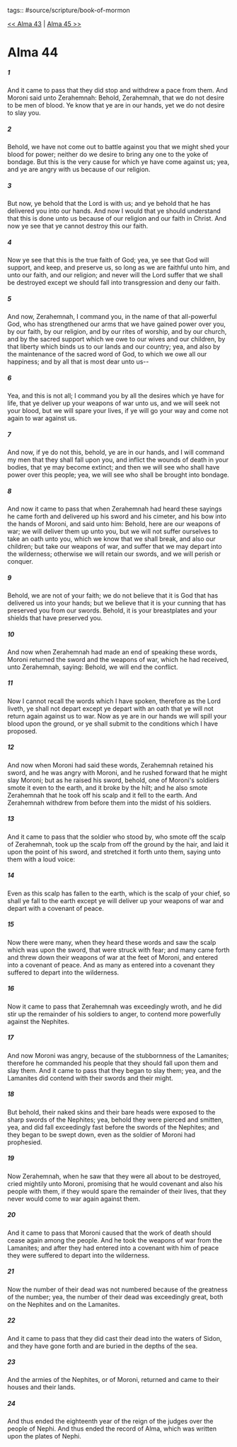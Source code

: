 tags:: #source/scripture/book-of-mormon

[<< Alma 43](/Book_of_Mormon/09_Alma/Alma_43.md) | [Alma 45 >>](/Book_of_Mormon/09_Alma/Alma_45.md)

# Alma 44

##### 1

And it came to pass that they did stop and withdrew a pace from them. And Moroni said unto Zerahemnah: Behold, Zerahemnah, that we do not desire to be men of blood. Ye know that ye are in our hands, yet we do not desire to slay you.

##### 2

Behold, we have not come out to battle against you that we might shed your blood for power; neither do we desire to bring any one to the yoke of bondage. But this is the very cause for which ye have come against us; yea, and ye are angry with us because of our religion.

##### 3

But now, ye behold that the Lord is with us; and ye behold that he has delivered you into our hands. And now I would that ye should understand that this is done unto us because of our religion and our faith in Christ. And now ye see that ye cannot destroy this our faith.

##### 4

Now ye see that this is the true faith of God; yea, ye see that God will support, and keep, and preserve us, so long as we are faithful unto him, and unto our faith, and our religion; and never will the Lord suffer that we shall be destroyed except we should fall into transgression and deny our faith.

##### 5

And now, Zerahemnah, I command you, in the name of that all-powerful God, who has strengthened our arms that we have gained power over you, by our faith, by our religion, and by our rites of worship, and by our church, and by the sacred support which we owe to our wives and our children, by that liberty which binds us to our lands and our country; yea, and also by the maintenance of the sacred word of God, to which we owe all our happiness; and by all that is most dear unto us--

##### 6

Yea, and this is not all; I command you by all the desires which ye have for life, that ye deliver up your weapons of war unto us, and we will seek not your blood, but we will spare your lives, if ye will go your way and come not again to war against us.

##### 7

And now, if ye do not this, behold, ye are in our hands, and I will command my men that they shall fall upon you, and inflict the wounds of death in your bodies, that ye may become extinct; and then we will see who shall have power over this people; yea, we will see who shall be brought into bondage.

##### 8

And now it came to pass that when Zerahemnah had heard these sayings he came forth and delivered up his sword and his cimeter, and his bow into the hands of Moroni, and said unto him: Behold, here are our weapons of war; we will deliver them up unto you, but we will not suffer ourselves to take an oath unto you, which we know that we shall break, and also our children; but take our weapons of war, and suffer that we may depart into the wilderness; otherwise we will retain our swords, and we will perish or conquer.

##### 9

Behold, we are not of your faith; we do not believe that it is God that has delivered us into your hands; but we believe that it is your cunning that has preserved you from our swords. Behold, it is your breastplates and your shields that have preserved you.

##### 10

And now when Zerahemnah had made an end of speaking these words, Moroni returned the sword and the weapons of war, which he had received, unto Zerahemnah, saying: Behold, we will end the conflict.

##### 11

Now I cannot recall the words which I have spoken, therefore as the Lord liveth, ye shall not depart except ye depart with an oath that ye will not return again against us to war. Now as ye are in our hands we will spill your blood upon the ground, or ye shall submit to the conditions which I have proposed.

##### 12

And now when Moroni had said these words, Zerahemnah retained his sword, and he was angry with Moroni, and he rushed forward that he might slay Moroni; but as he raised his sword, behold, one of Moroni's soldiers smote it even to the earth, and it broke by the hilt; and he also smote Zerahemnah that he took off his scalp and it fell to the earth. And Zerahemnah withdrew from before them into the midst of his soldiers.

##### 13

And it came to pass that the soldier who stood by, who smote off the scalp of Zerahemnah, took up the scalp from off the ground by the hair, and laid it upon the point of his sword, and stretched it forth unto them, saying unto them with a loud voice:

##### 14

Even as this scalp has fallen to the earth, which is the scalp of your chief, so shall ye fall to the earth except ye will deliver up your weapons of war and depart with a covenant of peace.

##### 15

Now there were many, when they heard these words and saw the scalp which was upon the sword, that were struck with fear; and many came forth and threw down their weapons of war at the feet of Moroni, and entered into a covenant of peace. And as many as entered into a covenant they suffered to depart into the wilderness.

##### 16

Now it came to pass that Zerahemnah was exceedingly wroth, and he did stir up the remainder of his soldiers to anger, to contend more powerfully against the Nephites.

##### 17

And now Moroni was angry, because of the stubbornness of the Lamanites; therefore he commanded his people that they should fall upon them and slay them. And it came to pass that they began to slay them; yea, and the Lamanites did contend with their swords and their might.

##### 18

But behold, their naked skins and their bare heads were exposed to the sharp swords of the Nephites; yea, behold they were pierced and smitten, yea, and did fall exceedingly fast before the swords of the Nephites; and they began to be swept down, even as the soldier of Moroni had prophesied.

##### 19

Now Zerahemnah, when he saw that they were all about to be destroyed, cried mightily unto Moroni, promising that he would covenant and also his people with them, if they would spare the remainder of their lives, that they never would come to war again against them.

##### 20

And it came to pass that Moroni caused that the work of death should cease again among the people. And he took the weapons of war from the Lamanites; and after they had entered into a covenant with him of peace they were suffered to depart into the wilderness.

##### 21

Now the number of their dead was not numbered because of the greatness of the number; yea, the number of their dead was exceedingly great, both on the Nephites and on the Lamanites.

##### 22

And it came to pass that they did cast their dead into the waters of Sidon, and they have gone forth and are buried in the depths of the sea.

##### 23

And the armies of the Nephites, or of Moroni, returned and came to their houses and their lands.

##### 24

And thus ended the eighteenth year of the reign of the judges over the people of Nephi. And thus ended the record of Alma, which was written upon the plates of Nephi.
